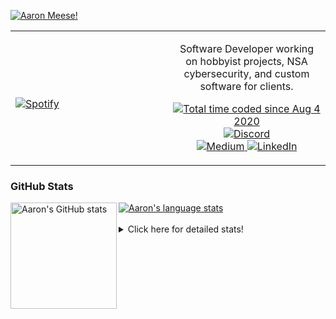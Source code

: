 [![Aaron Meese!](https://user-images.githubusercontent.com/17814535/88975338-a2aabf00-d27f-11ea-963f-8a19608716b4.png)](https://github.com/ajmeese7/readme-ascii "README ASCII")

<!-- Modified from project here: https://github.com/novatorem/novatorem -->
<table width="100%"> 
  <tr>
  <td width="50%">
      
&nbsp; <br> [![Spotify](https://ajmeese7.vercel.app/api/spotify)](https://open.spotify.com/user/ajmeese)

  </td>
  <td width="50%">
    <p align="center">
    Software Developer working on hobbyist projects, NSA cybersecurity, and custom software for clients.
    </p>
    <p align="center">
      <a href="https://wakatime.com/@f726891d-3b02-46cd-9b60-e8c59f9e2b14">
        <img src="https://wakatime.com/badge/user/f726891d-3b02-46cd-9b60-e8c59f9e2b14.svg" alt="Total time coded since Aug 4 2020" title="WakaTime" />
      </a>
      <a href="http://link.aaronmeese.com/discord">
        <img src="https://img.shields.io/badge/discord-ajmeese7%234835-369?style=flat-square&logo=discord&logoColor=white&color=purple" alt="Discord" title="Discord">
      </a>
      <br />
      <a href="https://link.aaronmeese.com/medium">
        <img src="https://img.shields.io/badge/medium-ajmeese7-1DB954?style=flat-square&logo=medium&logoColor=white" alt="Medium" title="Medium">
      </a>
      <a href="https://link.aaronmeese.com/linkedin">
        <img src="https://img.shields.io/badge/linkedIn-aaronmeese-1DB954?style=flat-square&logo=linkedin&logoColor=white&color=blue" alt="LinkedIn" title="LinkedIn">
      </a>
    </p>
  </td>

</table>

[//]: <> (The `&nbsp;` is to have Aphelion take up more space)

### GitHub Stats ###

<a href="https://profile-summary-for-github.com/user/ajmeese7">
  <img align="left" height="170px" src="https://github-readme-stats.vercel.app/api?username=ajmeese7&show_icons=true&line_height=27&count_private=true" alt="Aaron's GitHub stats"/>
  <img src="https://github-readme-stats.vercel.app/api/top-langs/?username=ajmeese7&hide_langs_below=5&layout=compact" alt="Aaron's language stats"/>
</a>

<br />
<br />
<details>
<summary>Click here for detailed stats!</summary>

### :zap: Recent Activity
<!--START_SECTION:activity-->
1. 💪 Opened PR [#187](https://github.com/os-js/osjs-client/pull/187) in [os-js/osjs-client](https://github.com/os-js/osjs-client)
2. 🗣 Commented on [#185](https://github.com/os-js/osjs-client/issues/185) in [os-js/osjs-client](https://github.com/os-js/osjs-client)
3. 🗣 Commented on [#185](https://github.com/os-js/osjs-client/issues/185) in [os-js/osjs-client](https://github.com/os-js/osjs-client)
4. 🗣 Commented on [#185](https://github.com/os-js/osjs-client/issues/185) in [os-js/osjs-client](https://github.com/os-js/osjs-client)
5. 🗣 Commented on [#185](https://github.com/os-js/osjs-client/issues/185) in [os-js/osjs-client](https://github.com/os-js/osjs-client)
<!--END_SECTION:activity-->

### 🧐 Waka Stats
<!--START_SECTION:waka-->
![Code Time](http://img.shields.io/badge/Code%20Time-1%2C172%20hrs%2043%20mins-blue)

**🐱 My GitHub Data** 

> 🏆 1,004 Contributions in the Year 2022
 > 
> 📦 198.1 kB Used in GitHub's Storage 
 > 
> 💼 Opted to Hire
 > 
> 📜 85 Public Repositories 
 > 
> 🔑 29 Private Repositories  
 > 
**I'm an Early 🐤** 

```text
🌞 Morning    170 commits    █████░░░░░░░░░░░░░░░░░░░░   21.25% 
🌆 Daytime    300 commits    █████████░░░░░░░░░░░░░░░░   37.5% 
🌃 Evening    319 commits    ██████████░░░░░░░░░░░░░░░   39.88% 
🌙 Night      11 commits     ░░░░░░░░░░░░░░░░░░░░░░░░░   1.38%

```
📅 **I'm Most Productive on Sunday** 

```text
Monday       123 commits    ███░░░░░░░░░░░░░░░░░░░░░░   15.38% 
Tuesday      121 commits    ███░░░░░░░░░░░░░░░░░░░░░░   15.12% 
Wednesday    86 commits     ██░░░░░░░░░░░░░░░░░░░░░░░   10.75% 
Thursday     117 commits    ███░░░░░░░░░░░░░░░░░░░░░░   14.62% 
Friday       86 commits     ██░░░░░░░░░░░░░░░░░░░░░░░   10.75% 
Saturday     112 commits    ███░░░░░░░░░░░░░░░░░░░░░░   14.0% 
Sunday       155 commits    ████░░░░░░░░░░░░░░░░░░░░░   19.38%

```


📊 **This Week I Spent My Time On** 

```text
⌚︎ Time Zone: America/New_York

💬 Programming Languages: 
JavaScript               19 hrs 53 mins      ███████████████████████░░   93.44% 
Markdown                 40 mins             ░░░░░░░░░░░░░░░░░░░░░░░░░   3.15% 
JSON                     27 mins             ░░░░░░░░░░░░░░░░░░░░░░░░░   2.14% 
Other                    6 mins              ░░░░░░░░░░░░░░░░░░░░░░░░░   0.47% 
TypeScript               4 mins              ░░░░░░░░░░░░░░░░░░░░░░░░░   0.35%

🐱‍💻 Projects: 
aaronmeese.com           21 hrs 1 min        ████████████████████████░   98.74% 
osjs-client              11 mins             ░░░░░░░░░░░░░░░░░░░░░░░░░   0.93% 
osjs-client [GitHub]     4 mins              ░░░░░░░░░░░░░░░░░░░░░░░░░   0.33% 
modernreforms.org        0 secs              ░░░░░░░░░░░░░░░░░░░░░░░░░   0.0%

```

**I Mostly Code in JavaScript** 

```text
JavaScript               32 repos            ████████████░░░░░░░░░░░░░   49.23% 
HTML                     9 repos             ███░░░░░░░░░░░░░░░░░░░░░░   13.85% 
Python                   5 repos             ██░░░░░░░░░░░░░░░░░░░░░░░   7.69% 
Java                     4 repos             █░░░░░░░░░░░░░░░░░░░░░░░░   6.15% 
CSS                      3 repos             █░░░░░░░░░░░░░░░░░░░░░░░░   4.62%

```



 Last Updated on 31/07/2022 16:03:53 UTC
<!--END_SECTION:waka-->
</details>
